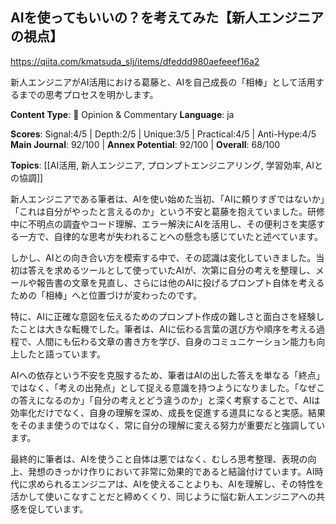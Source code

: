 ## AIを使ってもいいの？を考えてみた【新人エンジニアの視点】

https://qiita.com/kmatsuda_slj/items/dfeddd980aefeeef16a2

新人エンジニアがAI活用における葛藤と、AIを自己成長の「相棒」として活用するまでの思考プロセスを明かします。

**Content Type**: 💭 Opinion & Commentary
**Language**: ja

**Scores**: Signal:4/5 | Depth:2/5 | Unique:3/5 | Practical:4/5 | Anti-Hype:4/5
**Main Journal**: 92/100 | **Annex Potential**: 92/100 | **Overall**: 68/100

**Topics**: [[AI活用, 新人エンジニア, プロンプトエンジニアリング, 学習効率, AIとの協調]]

新人エンジニアである筆者は、AIを使い始めた当初、「AIに頼りすぎではないか」「これは自分がやったと言えるのか」という不安と葛藤を抱えていました。研修中に不明点の調査やコード理解、エラー解決にAIを活用し、その便利さを実感する一方で、自律的な思考が失われることへの懸念も感じていたと述べています。

しかし、AIとの向き合い方を模索する中で、その認識は変化していきました。当初は答えを求めるツールとして使っていたAIが、次第に自分の考えを整理し、メールや報告書の文章を見直し、さらには他のAIに投げるプロンプト自体を考えるための「相棒」へと位置づけが変わったのです。

特に、AIに正確な意図を伝えるためのプロンプト作成の難しさと面白さを経験したことは大きな転機でした。筆者は、AIに伝わる言葉の選び方や順序を考える過程で、人間にも伝わる文章の書き方を学び、自身のコミュニケーション能力も向上したと語っています。

AIへの依存という不安を克服するため、筆者はAIの出した答えを単なる「終点」ではなく、「考えの出発点」として捉える意識を持つようになりました。「なぜこの答えになるのか」「自分の考えとどう違うのか」と深く考察することで、AIは効率化だけでなく、自身の理解を深め、成長を促進する道具になると実感。結果をそのまま使うのではなく、常に自分の理解に変える努力が重要だと強調しています。

最終的に筆者は、AIを使うこと自体は悪ではなく、むしろ思考整理、表現の向上、発想のきっかけ作りにおいて非常に効果的であると結論付けています。AI時代に求められるエンジニアは、AIを使えることよりも、AIを理解し、その特性を活かして使いこなすことだと締めくくり、同じように悩む新人エンジニアへの共感を促しています。